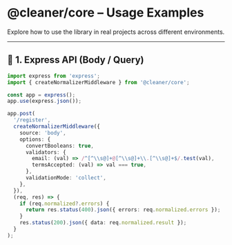 # @cleaner/core – Usage Examples

Explore how to use the library in real projects across different environments.

---

## 🔹 1. Express API (Body / Query)

```ts
import express from 'express';
import { createNormalizerMiddleware } from '@cleaner/core';

const app = express();
app.use(express.json());

app.post(
  '/register',
  createNormalizerMiddleware({
    source: 'body',
    options: {
      convertBooleans: true,
      validators: {
        email: (val) => /^[^\\s@]+@[^\\s@]+\\.[^\\s@]+$/.test(val),
        termsAccepted: (val) => val === true,
      },
      validationMode: 'collect',
    },
  }),
  (req, res) => {
    if (req.normalized?.errors) {
      return res.status(400).json({ errors: req.normalized.errors });
    }
    res.status(200).json({ data: req.normalized.result });
  }
);
